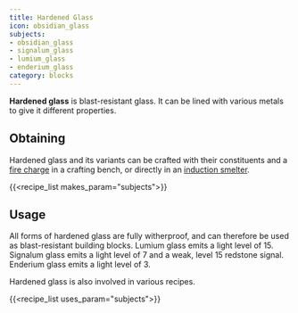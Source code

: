 ```yaml
---
title: Hardened Glass
icon: obsidian_glass
subjects:
- obsidian_glass
- signalum_glass
- lumium_glass
- enderium_glass
category: blocks
---
```


**Hardened glass** is blast-resistant glass. It can be lined with various metals to give it different properties.

Obtaining
---------

Hardened glass and its variants can be crafted with their constituents and a [fire charge](https://minecraft.fandom.com/wiki/Fire_Charge) in a crafting bench, or directly in an [induction smelter](../../expansion/induction-smelter).

{{<recipe_list makes_param="subjects">}}


Usage
-----

All forms of hardened glass are fully witherproof, and can therefore be used as blast-resistant building blocks. Lumium glass emits a light level of 15. Signalum glass emits a light level of 7 and a weak, level 15 redstone signal. Enderium glass emits a light level of 3.

Hardened glass is also involved in various recipes.

{{<recipe_list uses_param="subjects">}}